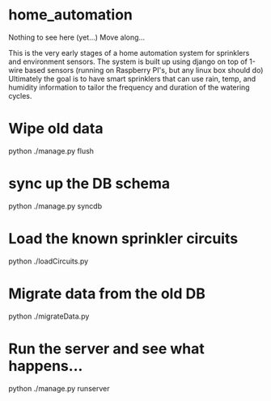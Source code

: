 home_automation
===============

Nothing to see here (yet...)  Move along...


This is the very early stages of a home automation system for sprinklers
and environment sensors.  The system is built up using django on top of
1-wire based sensors (running on Raspberry PI's, but any linux box should
do)  Ultimately the goal is to have smart sprinklers that can use rain,
temp, and humidity information to tailor the frequency and duration of
the watering cycles.

# Wipe old data
python ./manage.py flush

# sync up the DB schema
python ./manage.py syncdb

# Load the known sprinkler circuits
python ./loadCircuits.py

# Migrate data from the old DB
python ./migrateData.py

# Run the server and see what happens...
python ./manage.py runserver

